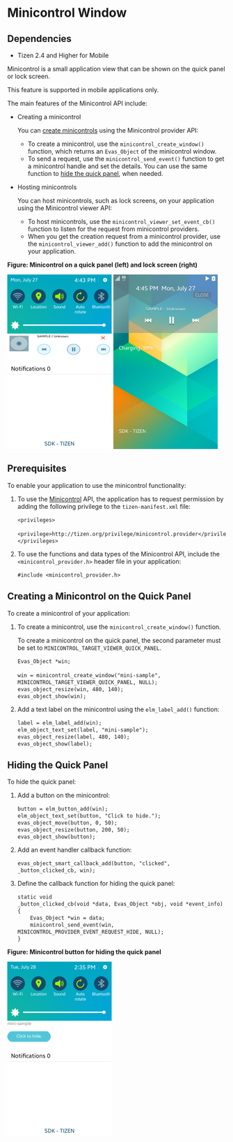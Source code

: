 # Minicontrol Window
## Dependencies
- Tizen 2.4 and Higher for Mobile

Minicontrol is a small application view that can be shown on the quick panel or lock screen.

This feature is supported in mobile applications only.

The main features of the Minicontrol API include:

- Creating a minicontrol

  You can [create minicontrols](#create) using the Minicontrol provider API:

  - To create a minicontrol, use the `minicontrol_create_window()` function, which returns an `Evas_Object` of the minicontrol window.
  - To send a request, use the `minicontrol_send_event()` function to get a minicontrol handle and set the details. You can use the same function to [hide the quick panel](#hide), when needed.

- Hosting minicontrols

  You can host minicontrols, such as lock screens, on your application using the Minicontrol viewer API:

  - To host minicontrols, use the `minicontrol_viewer_set_event_cb()` function to listen for the request from minicontrol providers.
  - When you get the creation request from a minicontrol provider, use the `minicontrol_viewer_add()` function to add the minicontrol on your application.

**Figure: Minicontrol on a quick panel (left) and lock screen (right)**

![Minicontrol on a quick panel (left) and lock screen (right)](./media/minicontrol-on-quickpanel.png) ![Minicontrol on a quick panel (left) and lock screen (right)](./media/minicontrol-on-lockscreen.png)

## Prerequisites

To enable your application to use the minicontrol functionality:

1. To use the [Minicontrol](../../../../org.tizen.native.mobile.apireference/group__MINICONTROL__LIBRARY.html) API, the application has to request permission by adding the following privilege to the `tizen-manifest.xml` file:

    ```
    <privileges>
       <privilege>http://tizen.org/privilege/minicontrol.provider</privilege>
    </privileges>
    ```

2. To use the functions and data types of the Minicontrol API, include the `<minicontrol_provider.h>` header file in your application:

   ```
   #include <minicontrol_provider.h>
   ```

## Creating a Minicontrol on the Quick Panel

To create a minicontrol of your application:

1. To create a minicontrol, use the `minicontrol_create_window()` function.

   To create a minicontrol on the quick panel, the second parameter must be set to `MINICONTROL_TARGET_VIEWER_QUICK_PANEL`.

   ```
   Evas_Object *win;

   win = minicontrol_create_window("mini-sample", MINICONTROL_TARGET_VIEWER_QUICK_PANEL, NULL);
   evas_object_resize(win, 480, 140);
   evas_object_show(win);
   ```

2. Add a text label on the minicontrol using the `elm_label_add()` function:

    ```
    label = elm_label_add(win);
    elm_object_text_set(label, "mini-sample");
    evas_object_resize(label, 480, 140);
    evas_object_show(label);
    ```

## Hiding the Quick Panel

To hide the quick panel:

1. Add a button on the minicontrol:

   ```
   button = elm_button_add(win);
   elm_object_text_set(button, "Click to hide.");
   evas_object_move(button, 0, 50);
   evas_object_resize(button, 200, 50);
   evas_object_show(button);
   ```

2. Add an event handler callback function:

   ```
   evas_object_smart_callback_add(button, "clicked", _button_clicked_cb, win);
   ```

3. Define the callback function for hiding the quick panel:

   ```
   static void
   _button_clicked_cb(void *data, Evas_Object *obj, void *event_info)
   {
       Evas_Object *win = data;
       minicontrol_send_event(win, MINICONTROL_PROVIDER_EVENT_REQUEST_HIDE, NULL);
   }
   ```

**Figure: Minicontrol button for hiding the quick panel**

![Minicontrol button for hiding the quick panel](./media/minicontrol.png)